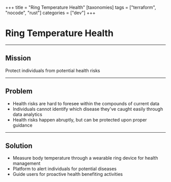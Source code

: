 +++
title = "Ring Temperature Health"
[taxonomies]
tags = ["terraform", "nocode", "rust"]
categories = ["dev"]
+++

# Ring Temperature Health

---

## Mission

Protect individuals from potential health risks

---

## Problem

- Health risks are hard to foresee within the compounds of current data
- Individuals cannot identify which disease they've caught easily through data analytics
- Health risks happen abruptly, but can be protected upon proper guidance

---

## Solution

- Measure body temperature through a wearable ring device for health management
- Platform to alert individuals for potential diseases
- Guide users for proactive health benefiting activities
